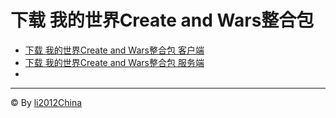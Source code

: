 # 下载 我的世界Create and Wars整合包
 - [下载 我的世界Create and Wars整合包 客户端](https://li2012china.github.io/CreateAndWars_MC/download/client)
 - [下载 我的世界Create and Wars整合包 服务端](https://li2012china.github.io/CreateAndWars_MC/download/server)
 - 
***
© By [li2012China](https://github.com/li2012China/)
